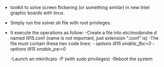 - toolkit to solve screen flickering (or something similar) in new Intel graphic boards with linux.
- Simply run the solver.sh file with root privileges.
- It execute the operations as follow:
	-Create a file into etc/modprobe.d named i915.conf (name is not important, just extension ".conf" is)
	-The file must contain these two code lines:
		- _options i915 enable_fbc=0_
		- _options i915 enable_psr=0_
	
	-Launch an mkinitcpio -P (with sudo privileges)
	-Reboot the system
